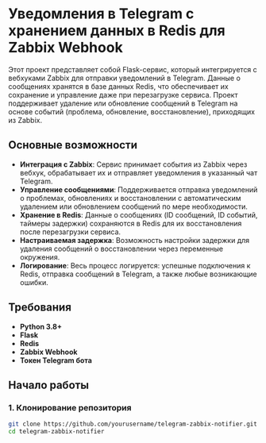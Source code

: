 # Уведомления в Telegram с хранением данных в Redis для Zabbix Webhook

Этот проект представляет собой Flask-сервис, который интегрируется с вебхуками Zabbix для отправки уведомлений в Telegram. Данные о сообщениях хранятся в базе данных Redis, что обеспечивает их сохранение и управление даже при перезагрузке сервиса. Проект поддерживает удаление или обновление сообщений в Telegram на основе событий (проблема, обновление, восстановление), приходящих из Zabbix.

## Основные возможности
- **Интеграция с Zabbix**: Сервис принимает события из Zabbix через вебхук, обрабатывает их и отправляет уведомления в указанный чат Telegram.
- **Управление сообщениями**: Поддерживается отправка уведомлений о проблемах, обновлениях и восстановлении с автоматическим удалением или обновлением сообщений по мере необходимости.
- **Хранение в Redis**: Данные о сообщениях (ID сообщений, ID событий, таймеры задержки) сохраняются в Redis для их восстановления после перезагрузки сервиса.
- **Настраиваемая задержка**: Возможность настройки задержки для удаления сообщений о восстановлении через переменные окружения.
- **Логирование**: Весь процесс логируется: успешные подключения к Redis, отправка сообщений в Telegram, а также любые возникающие ошибки.

## Требования
- **Python 3.8+**
- **Flask**
- **Redis**
- **Zabbix Webhook**
- **Токен Telegram бота**

## Начало работы

### 1. Клонирование репозитория
```bash
git clone https://github.com/yourusername/telegram-zabbix-notifier.git
cd telegram-zabbix-notifier
